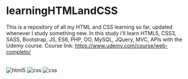 # learningHTMLandCSS

This is a repository of all my HTML and CSS learning so far, updated whenever I study something new.
In this study i'll learn HTML5, CSS3, SASS, Bootstrap, JS, ES6, PHP, OO, MySQL, JQuery, MVC, APIs with the Udemy course.
Course link: https://www.udemy.com/course/web-completo/

<div style="display: inline_block"><br/>
    <img align="center" alt="html5" src="https://img.shields.io/badge/HTML5-E34F26?style=for-the-badge&logo=html5&logoColor=white" />
    <img align="center" alt="css" src="https://img.shields.io/badge/CSS3-1572B6?style=for-the-badge&logo=css3&logoColor=white" />
    <img align="center" alt="css" src="https://img.shields.io/badge/Udemy-A435F0?style=for-the-badge&logo=Udemy&logoColor=white" />
</div><br/>
